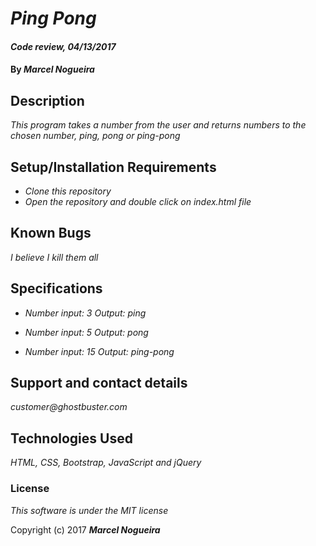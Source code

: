 # _Ping Pong_

#### _Code review, 04/13/2017_

#### By _**Marcel Nogueira**_

## Description

_This program takes a number from the user and returns numbers to the chosen number, ping, pong or ping-pong_

## Setup/Installation Requirements

* _Clone this repository_
* _Open the repository and double click on index.html file_

## Known Bugs

_I believe I kill them all_

## Specifications

* _Number input: 3_
_Output: ping_

* _Number input: 5_
_Output: pong_

* _Number input: 15_
_Output: ping-pong_

## Support and contact details

_customer@ghostbuster.com_

## Technologies Used

_HTML, CSS, Bootstrap, JavaScript and jQuery_

### License

*This software is under the MIT license*

Copyright (c) 2017 **_Marcel Nogueira_**
